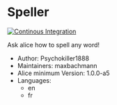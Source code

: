 # Speller

[![Continous Integration](https://gitlab.com/project-alice-assistant/skills/skill_Speller/badges/master/pipeline.svg)](https://gitlab.com/project-alice-assistant/skills/skill_Speller/pipelines/latest)

Ask alice how to spell any word!

- Author: Psychokiller1888
- Maintainers: maxbachmann
- Alice minimum Version: 1.0.0-a5
- Languages:
  - en
  - fr
 

